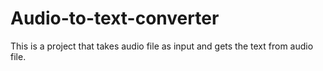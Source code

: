 # Audio-to-text-converter
This is a project that takes audio file as input and gets the text from audio file.

